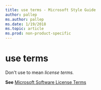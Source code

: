 ```yaml
---
title: use terms - Microsoft Style Guide
author: pallep
ms.author: pallep
ms.date: 1/19/2018
ms.topic: article
ms.prod: non-product-specific
---
```


# use terms

Don't use to mean *license terms.*

**See** [Microsoft Software License Terms](/style-guide/a-z-word-list-term-collections/m/software-license-terms)
